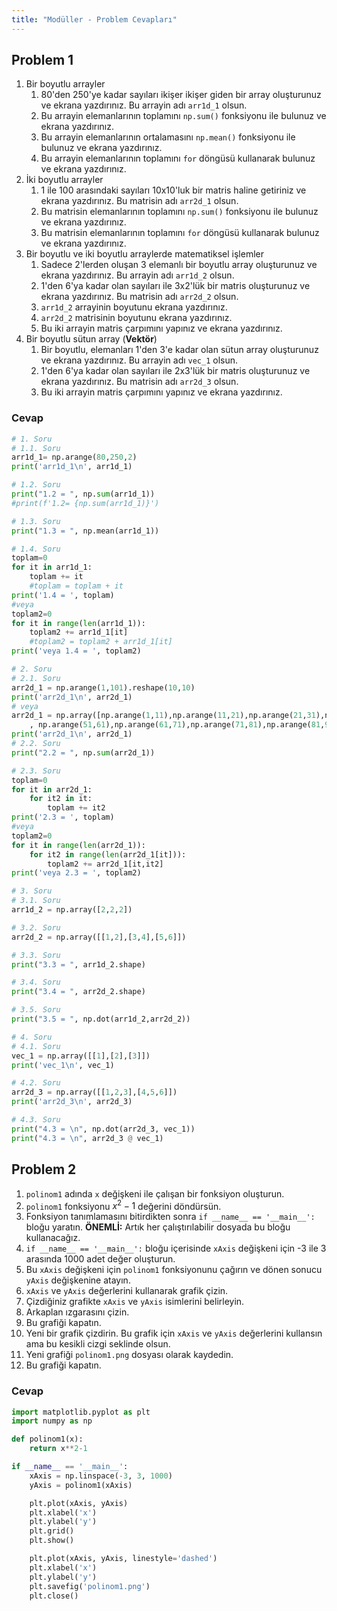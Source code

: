 ```yaml
---
title: "Modüller - Problem Cevapları"
---
```


## Problem 1

1. Bir boyutlu arrayler
   1. 80'den 250'ye kadar sayıları ikişer ikişer giden bir array oluşturunuz ve ekrana yazdırınız. Bu arrayin adı `arr1d_1` olsun.
   2. Bu arrayin elemanlarının toplamını `np.sum()` fonksiyonu ile bulunuz ve ekrana yazdırınız.
   3. Bu arrayin elemanlarının ortalamasını `np.mean()` fonksiyonu ile bulunuz ve ekrana yazdırınız.
   4. Bu arrayin elemanlarının toplamını `for` döngüsü kullanarak bulunuz ve ekrana yazdırınız.
2. İki boyutlu arrayler
   1. 1 ile 100 arasındaki sayıları 10x10'luk bir matris haline getiriniz ve ekrana yazdırınız. Bu matrisin adı `arr2d_1` olsun.
   2. Bu matrisin elemanlarının toplamını `np.sum()` fonksiyonu ile bulunuz ve ekrana yazdırınız.
   3. Bu matrisin elemanlarının toplamını `for` döngüsü kullanarak bulunuz ve ekrana yazdırınız.
3. Bir boyutlu ve iki boyutlu arraylerde matematiksel işlemler
   1. Sadece 2'lerden oluşan 3 elemanlı bir boyutlu array oluşturunuz ve ekrana yazdırınız. Bu arrayin adı `arr1d_2` olsun. 
   2. 1'den 6'ya kadar olan sayıları ile 3x2'lük bir matris oluşturunuz ve ekrana yazdırınız. Bu matrisin adı `arr2d_2` olsun.
   3. `arr1d_2` arrayinin boyutunu ekrana yazdırınız.
   4. `arr2d_2` matrisinin boyutunu ekrana yazdırınız.
   5. Bu iki arrayin matris çarpımını yapınız ve ekrana yazdırınız.
4. Bir boyutlu sütun array (**Vektör**)
   1. Bir boyutlu, elemanları 1'den 3'e kadar olan sütun array oluşturunuz ve ekrana yazdırınız. Bu arrayin adı `vec_1` olsun.
   2. 1'den 6'ya kadar olan sayıları ile 2x3'lük bir matris oluşturunuz ve ekrana yazdırınız. Bu matrisin adı `arr2d_3` olsun.
   3. Bu iki arrayin matris çarpımını yapınız ve ekrana yazdırınız.

### Cevap

```python
# 1. Soru
# 1.1. Soru
arr1d_1= np.arange(80,250,2)
print('arr1d_1\n', arr1d_1)

# 1.2. Soru
print("1.2 = ", np.sum(arr1d_1))
#print(f'1.2= {np.sum(arr1d_1)}')

# 1.3. Soru
print("1.3 = ", np.mean(arr1d_1))

# 1.4. Soru
toplam=0
for it in arr1d_1:
    toplam += it
    #toplam = toplam + it
print('1.4 = ', toplam)
#veya
toplam2=0
for it in range(len(arr1d_1)):
    toplam2 += arr1d_1[it]
    #toplam2 = toplam2 + arr1d_1[it]
print('veya 1.4 = ', toplam2)

# 2. Soru
# 2.1. Soru
arr2d_1 = np.arange(1,101).reshape(10,10)
print('arr2d_1\n', arr2d_1)
# veya
arr2d_1 = np.array([np.arange(1,11),np.arange(11,21),np.arange(21,31),np.arange(31,41),np.arange(41,51)\
    , np.arange(51,61),np.arange(61,71),np.arange(71,81),np.arange(81,91),np.arange(91,101)])
print('arr2d_1\n', arr2d_1)       
# 2.2. Soru
print("2.2 = ", np.sum(arr2d_1))

# 2.3. Soru
toplam=0
for it in arr2d_1:
    for it2 in it:
        toplam += it2
print('2.3 = ', toplam)
#veya
toplam2=0
for it in range(len(arr2d_1)):
    for it2 in range(len(arr2d_1[it])):
        toplam2 += arr2d_1[it,it2]
print('veya 2.3 = ', toplam2)

# 3. Soru
# 3.1. Soru
arr1d_2 = np.array([2,2,2])

# 3.2. Soru
arr2d_2 = np.array([[1,2],[3,4],[5,6]])

# 3.3. Soru
print("3.3 = ", arr1d_2.shape)

# 3.4. Soru
print("3.4 = ", arr2d_2.shape)

# 3.5. Soru
print("3.5 = ", np.dot(arr1d_2,arr2d_2))

# 4. Soru
# 4.1. Soru
vec_1 = np.array([[1],[2],[3]])
print('vec_1\n', vec_1)

# 4.2. Soru
arr2d_3 = np.array([[1,2,3],[4,5,6]])
print('arr2d_3\n', arr2d_3)

# 4.3. Soru
print("4.3 = \n", np.dot(arr2d_3, vec_1))
print("4.3 = \n", arr2d_3 @ vec_1)
```

## Problem 2

1. `polinom1` adında `x` değişkeni ile çalışan bir fonksiyon oluşturun.
2. `polinom1` fonksiyonu $x^{2}-1$ değerini döndürsün.
3. Fonksiyon tanımlamasını bitirdikten sonra `if __name__ == '__main__':` bloğu yaratın. **ÖNEMLİ:** Artık her çalıştırılabilir dosyada bu bloğu kullanacağız.
4. `if __name__ == '__main__':` bloğu içerisinde `xAxis` değişkeni için -3 ile 3 arasında 1000 adet değer oluşturun.
5. Bu `xAxis` değişkeni için `polinom1` fonksiyonunu çağırın ve dönen sonucu `yAxis` değişkenine atayın.
6. `xAxis` ve `yAxis` değerlerini kullanarak grafik çizin.
7. Çizdiğiniz grafikte `xAxis` ve `yAxis` isimlerini belirleyin.
8. Arkaplan ızgarasını çizin.
9. Bu grafiği kapatın.
10. Yeni bir grafik çizdirin. Bu grafik için `xAxis` ve `yAxis` değerlerini kullansın ama bu kesikli cizgi seklinde olsun.
11. Yeni grafiği `polinom1.png` dosyası olarak kaydedin.
12. Bu grafiği kapatın.

### Cevap

```python
import matplotlib.pyplot as plt
import numpy as np

def polinom1(x):
    return x**2-1

if __name__ == '__main__':
    xAxis = np.linspace(-3, 3, 1000)
    yAxis = polinom1(xAxis)

    plt.plot(xAxis, yAxis)
    plt.xlabel('x')
    plt.ylabel('y')
    plt.grid()
    plt.show()

    plt.plot(xAxis, yAxis, linestyle='dashed')
    plt.xlabel('x')
    plt.ylabel('y')
    plt.savefig('polinom1.png')
    plt.close()
```
